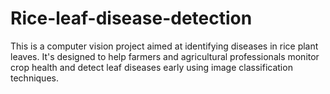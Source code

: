 # Rice-leaf-disease-detection
This is a computer vision project aimed at identifying diseases in rice plant leaves. It's designed to help farmers and agricultural professionals monitor crop health and detect leaf diseases early using image classification techniques.

